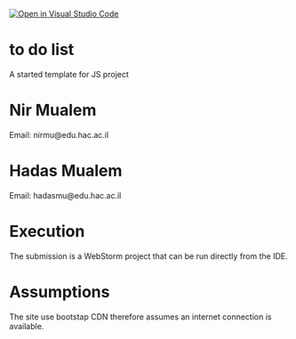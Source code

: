 [![Open in Visual Studio Code](https://classroom.github.com/assets/open-in-vscode-f059dc9a6f8d3a56e377f745f24479a46679e63a5d9fe6f495e02850cd0d8118.svg)](https://classroom.github.com/online_ide?assignment_repo_id=6286183&assignment_repo_type=AssignmentRepo)
# to do list
A started template for JS project

<h1>Nir Mualem</h1>
<p>Email: nirmu@edu.hac.ac.il</p>

<h1>Hadas Mualem</h1>
<p>Email: hadasmu@edu.hac.ac.il</p>

<h1>Execution</h1>
<p>
The submission is a WebStorm project that can be run directly from the IDE.
</p>
<h1>Assumptions</h1>
<p>
  The site use bootstap CDN therefore assumes an internet connection is available.
</p>
